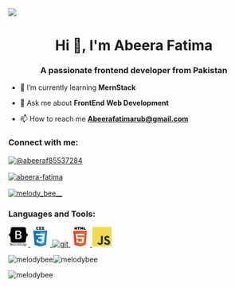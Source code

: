 <img  width="50%" src="https://cdn3.helpmonks.com/content/images/2021/08/helpmonks-burnout-1.png">
<h1 align="center">Hi 👋, I'm Abeera Fatima</h1>
<h3 align="center">A passionate frontend developer from Pakistan</h3>

- 🌱 I’m currently learning **MernStack**

- 💬 Ask me about **FrontEnd Web Development**

- 📫 How to reach me **Abeerafatimarub@gmail.com**

<h3 align="left">Connect with me:</h3>
<p align="left">
<a href="https://twitter.com/@abeeraf85537284" target="blank"><img align="center" align=""src="https://raw.githubusercontent.com/rahuldkjain/github-profile-readme-generator/master/src/images/icons/Social/twitter.svg" alt="@abeeraf85537284" height="30" width="40" /></a>

<a href="https://linkedin.com/in/abeera-fatima" target="blank"><img align="center" src="https://raw.githubusercontent.com/rahuldkjain/github-profile-readme-generator/master/src/images/icons/Social/linked-in-alt.svg" alt="abeera-fatima" height="30" width="40" /></a>

<a href="https://instagram.com/melody_bee__" target="blank"><img align="center" src="https://raw.githubusercontent.com/rahuldkjain/github-profile-readme-generator/master/src/images/icons/Social/instagram.svg" alt="melody_bee__" height="30" width="40" /></a>

</p>

<h3 align="left">Languages and Tools:</h3>
<p align="left"> <a href="https://getbootstrap.com" target="_blank" rel="noreferrer"> <img src="https://raw.githubusercontent.com/devicons/devicon/master/icons/bootstrap/bootstrap-plain-wordmark.svg" alt="bootstrap" width="40" height="40"/> </a>
 <a href="https://www.w3schools.com/css/" target="_blank" rel="noreferrer"> <img src="https://raw.githubusercontent.com/devicons/devicon/master/icons/css3/css3-original-wordmark.svg" alt="css3" width="40" height="40"/> </a>
 <a href="https://git-scm.com/" target="_blank" rel="noreferrer"> <img src="https://www.vectorlogo.zone/logos/git-scm/git-scm-icon.svg" alt="git" width="40" height="40"/> </a>
 <a href="https://www.w3.org/html/" target="_blank" rel="noreferrer"> <img src="https://raw.githubusercontent.com/devicons/devicon/master/icons/html5/html5-original-wordmark.svg" alt="html5" width="40" height="40"/> </a>
 <a href="https://developer.mozilla.org/en-US/docs/Web/JavaScript" target="_blank" rel="noreferrer"> <img src="https://raw.githubusercontent.com/devicons/devicon/master/icons/javascript/javascript-original.svg" alt="javascript" width="40" height="40"/> </a>
 </p>

<p><img align="left" src="https://github-readme-stats.vercel.app/api/top-langs?username=melodybee&show_icons=true&locale=en&layout=compact" alt="melodybee" /></p>

<p>&nbsp;<img align="left" src="https://github-readme-stats.vercel.app/api?username=melodybee&show_icons=true&locale=en" alt="melodybee" /></p>

<p><img align="left" src="https://github-readme-streak-stats.herokuapp.com/?user=melodybee&" alt="melodybee" /></p>

